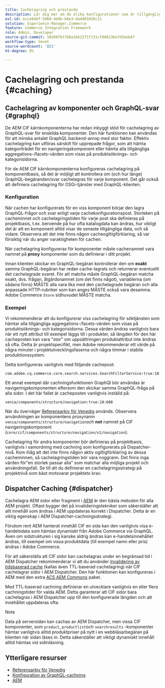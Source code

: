 ```yaml
---
title: Cachelagring och prestanda
description: Lär dig mer om de olika konfigurationer som är tillgängliga för att aktivera GraphQL- och innehållscachning för att optimera prestanda för implementeringen av din e-handel.
exl-id: ecce64bf-5960-4ddb-b6e3-dad401038c11
solution: Experience Manager,Commerce
feature: Commerce Integration Framework
role: Admin, Developer
source-git-commit: 10268f617b8a1bb22f1f131cfd88236e7d5beb47
workflow-type: tm+mt
source-wordcount: '821'
ht-degree: 0%

---
```


# Cachelagring och prestanda {#caching}

## Cachelagring av komponenter och GraphQL-svar {#graphql}

De AEM CIF kärnkomponenterna har redan inbyggt stöd för cachelagring av GraphQL-svar för enskilda komponenter. Den här funktionen kan användas för att minska antalet GraphQL backend-anrop med stor faktor. Effektiv cachelagring kan utföras särskilt för upprepade frågor, som att hämta kategoriträdet för en navigeringskomponent eller hämta alla tillgängliga aggregations-/facets-värden som visas på produktsöknings- och kategorisidorna.

För de AEM CIF kärnkomponenterna konfigureras cachelagring på komponentbasis, så det är möjligt att kontrollera om (och hur länge) GraphQL-begäranden/svar cachelagras för varje komponent. Det går också att definiera cachelagring för OSGi-tjänster med GraphQL-klienten.

### Konfiguration

När cachen har konfigurerats för en viss komponent börjar den lagra GraphQL-frågor och svar enligt varje cachekonfigurationspost. Storleken på cacheminnet och cachelagringstiden för varje post ska definieras på projektbasis, t.ex. beroende på hur ofta katalogdata kan ändras, hur viktigt det är att en komponent alltid visar de senaste tillgängliga data, och så vidare. Observera att det inte finns någon cacheogiltigförklaring, så var försiktig när du anger varaktigheten för cachen.

När cachelagring konfigureras för komponenter måste cachenamnet vara namnet på **proxy** komponenter som du definierar i ditt projekt.

Innan klienten skickar en GraphQL-begäran kontrollerar den om **exakt** samma GraphQL-begäran har redan cache-lagrats och returnerar eventuellt det cachelagrade svaret. För att matcha måste GraphQL-begäran matcha exakt, dvs. frågan, åtgärdsnamnet (om det finns något), variablerna (om sådana finns) MÅSTE alla vara lika med den cachelagrade begäran och alla anpassade HTTP-rubriker som kan anges MÅSTE också vara desamma. Adobe Commerce `Store` sidhuvudet MÅSTE matcha.

### Exempel

Vi rekommenderar att du konfigurerar viss cachelagring för söktjänsten som hämtar alla tillgängliga aggregations-/facets-värden som visas på produktsöknings- och kategorisidorna. Dessa värden ändras vanligtvis bara när ett nytt attribut till exempel läggs till i produkter, så längden för den här cacheposten kan vara &quot;stor&quot; om uppsättningen produktattribut inte ändras så ofta. Detta är projektspecifikt, men Adobe rekommenderar ett värde på några minuter i projektutvecklingsfaserna och några timmar i stabila produktionssystem.

Detta konfigureras vanligtvis med följande cachepost:

```
com.adobe.cq.commerce.core.search.services.SearchFilterService:true:10:3600
```

Ett annat exempel där cachningsfunktionen GraphQl bör användas är navigeringskomponenten eftersom den skickar samma GraphQL-fråga på alla sidor. I det här fallet är cacheposten vanligtvis inställd på:

```
venia/components/structure/navigation:true:10:600
```

När du överväger [Referensarkiv för Venedig](https://github.com/adobe/aem-cif-guides-venia) används. Observera användningen av komponentens proxynamn `venia/components/structure/navigation`och **not** namnet på CIF navigeringskomponent (`core/cif/components/structure/navigation/v1/navigation`).

Cachelagring för andra komponenter bör definieras på projektbasis, vanligtvis i samordning med cachning som konfigurerats på Dispatcher-nivå. Kom ihåg att det inte finns någon aktiv ogiltigförklaring av dessa cacheminnen, så cachelagringstiden bör vara noggrann. Det finns inga värden för&quot;en storlek passar alla&quot; som matchar alla möjliga projekt och användningsfall. Se till att du definierar en cachelagringsstrategi på projektnivå som bäst motsvarar projektets krav.

## Dispatcher Caching {#dispatcher}

Cachelagra AEM sidor eller fragment i [AEM](https://experienceleague.adobe.com/docs/experience-manager-dispatcher/using/dispatcher.html) är den bästa metoden för alla AEM projekt. Oftast bygger det på invalideringstekniker som säkerställer att allt innehåll som ändras i AEM uppdateras korrekt i Dispatcher. Detta är en viktig egenskap i AEM Dispatcher-cachningsstrategi.

Förutom rent AEM hanterat innehåll CIF en sida kan den vanligtvis visa e-handelsdata som hämtas dynamiskt från Adobe Commerce via GraphQL. Även om sidstrukturen i sig kanske aldrig ändras kan e-handelsinnehållet ändras, till exempel om vissa produktdata (till exempel namn eller pris) ändras i Adobe Commerce.

För att säkerställa att CIF sidor kan cachelagras under en begränsad tid i AEM Dispatcher rekommenderar vi att du använder [Invalidering av tidsbaserad cache](https://experienceleague.adobe.com/docs/experience-manager-dispatcher/using/configuring/dispatcher-configuration.html#configuring-time-based-cache-invalidation-enablettl) (kallas även TTL-baserad cachelagring) när CIF cachelagrar sidor i AEM Dispatcher. Den här funktionen kan konfigureras i AEM med den extra [ACS AEM Commons](https://adobe-consulting-services.github.io/acs-aem-commons/) paket.

Med TTL-baserad cachning definierar en utvecklare vanligtvis en eller flera cachningstider för valda AEM. Detta garanterar att CIF sidor bara cachelagras i AEM Dispatcher upp till den konfigurerade längden och att innehållet uppdateras ofta.

>[!NOTE]
>
>Data på serversidan kan cachas av AEM Dispatcher, men vissa CIF komponenter, som `product`, `productlist`och `searchresults` -komponenter hämtar vanligtvis alltid produktpriser på nytt i en webbläsarbegäran på klienten när sidan läses in. Detta säkerställer att viktigt dynamiskt innehåll alltid hämtas vid sidinläsning.

## Ytterligare resurser

- [Referensarkiv för Venedig](https://github.com/adobe/aem-cif-guides-venia)
- [Konfiguration av GraphQL-cachning](https://github.com/adobe/commerce-cif-graphql-client#caching)
- [AEM](https://experienceleague.adobe.com/docs/experience-manager-dispatcher/using/dispatcher.html)
